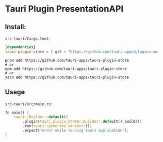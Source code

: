 # Tauri Plugin PresentationAPI


## Install:


`src-tauri/Cargo.toml`:
```toml
[dependencies]
tauri-plugin-store = { git = "https://github.com/tauri-apps/plugins-workspace", branch = "dev" }
```

```
pnpm add https://github.com/tauri-apps/tauri-plugin-store
# or
npm add https://github.com/tauri-apps/tauri-plugin-store
# or
yarn add https://github.com/tauri-apps/tauri-plugin-store
```

## Usage

`src-tauri/src/main.rs`:
```rs
fn main() {
    tauri::Builder::default()
        .plugin(tauri_plugin_store::Builder::default().build())
        .run(tauri::generate_context!())
        .expect("error while running tauri application");
}
```


